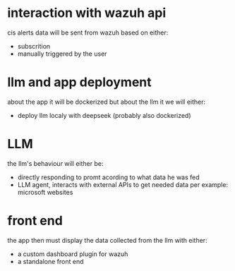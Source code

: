 # interaction with wazuh api
cis alerts data will be sent from wazuh based on either:
- subscrition
- manually triggered by the user

# llm and app deployment
about the app it will be dockerized
but about the llm it we will either:
- deploy llm localy with deepseek (probably also dockerized)

# LLM
the llm's behaviour will either be:
- directly responding to promt acording to what data he was fed
- LLM agent, interacts with external APIs to get needed data per example: microsoft websites

# front end
the app then must display the data collected from the llm with either:
- a custom dashboard plugin for wazuh
- a standalone front end
